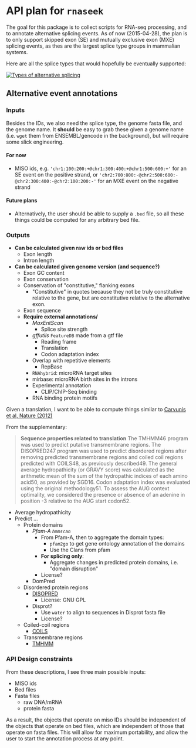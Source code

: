 # API plan for `rnaseek`

The goal for this package is to collect scripts for RNA-seq processing, and to
annotate alternative splicing events. As of now (2015-04-28), the plan is to 
only support skipped exon (SE) and mutually exclusive exon (MXE) splicing 
events, as thes are the largest splice type groups in mammalian systems.

Here are all the splice types that would hopefully be eventually supported: 

[![Types of alternative splicing](http://upload.wikimedia.org/wikipedia/commons/a/ab/Alt_splicing_bestiary2.jpg)](http://commons.wikimedia.org/wiki/File%3AAlt_splicing_bestiary2.jpg)


## Alternative event annotations


### Inputs

Besides the IDs, we also need the splice type, the genome fasta file, and the
genome name. It **should** be easy to grab these given a genome name (i.e. 
`wget` them from ENSEMBL/gencode in the background), but will require some 
slick engineering.

#### For now

- MISO ids, e.g. `'chr1:100:200:+@chr1:300:400:+@chr1:500:600:+'` for an SE 
  event on the positive strand, or `'chr2:700:800:-@chr2:500:600:-@chr2:300:400:-@chr2:100:200:-'`
  for an MXE event on the negative strand

#### Future plans

- Alternatively, the user should be able to supply a `.bed` file, so all these things could be computed for any arbitrary bed file.

### Outputs

- **Can be calculated given raw ids or bed files**
    - Exon length
    - Intron length
- **Can be calculated given genome version (and sequence?)**
    - Exon GC content
    - Exon conservation
    - Conservation of "constitutive," flanking exons
        - "Constitutive" in quotes because they not be truly constitutive relative
           to the gene, but are constitutive relative to the alternative exon.
    - Exon sequence
    - **Require external annotations/**
        - *MaxEntScan*
            - Splice site strength
        - *gffutils* `FeatureDB` made from a gtf file
            - Reading frame
            - Translation
            - Codon adaptation index
        - Overlap with repetitive elements
            - RepBase
        - `RNAhybrid`: microRNA target sites
        - mirbase: microRNA birth sites in the introns
        - Experimental annotation
            - CLIP/ChIP-Seq binding
         - RNA binding protein motifs
            
            
Given a translation, I want to be able to compute things similar to 
[Carvunis et al, Nature (2012)](http://www.ncbi.nlm.nih.gov/pubmed/22722833)

From the supplementary:

> **Sequence properties related to translation**
> The TMHMM46 program was used to predict putative transmembrane regions. The 
> DISOPRED247 program was used to predict disordered regions after removing 
> predicted transmembrane regions and coiled coil regions predicted with COILS48,
> as previously described49. The general average hydropathicity (or GRAVY score)
> was calculated as the arithmetic mean of the sum of the hydropathic indices 
> of each amino acid50, as provided by SGD16. Codon adaptation index was 
> evaluated using the original methodology51. To assess the AUG context 
> optimality, we considered the presence or absence of an adenine in 
> position -3 relative to the AUG start codon52.


- Average hydropathicity
- Predict ...
    - Protein domains
        - *Pfam-A `hmmscan`*
            - From Pfam-A, then to aggregate the domain types:
                - `pfam2go` to get gene ontology annotation of the domains
                - Use the Clans from pfam
            - **For splicing only**:
                - Aggregate changes in predicted protein domains, i.e. 
                  "domain disruption"
            - License?
         - DomPred
    - Disordered protein regions
        - [DISOPRED](http://bioinf.cs.ucl.ac.uk/software_downloads/)
            - License: GNU GPL
        - Disprot? 
            - Use `water` to align to sequences in Disprot fasta file
            - License?
    - Coiled-coil regions
        - [COILS](http://www.ch.embnet.org/software/COILS_form.html)
    - Transmembrane regions
        - [TMHMM](http://www.cbs.dtu.dk/services/TMHMM-2.0/)
        
### API Design constraints

From these descriptions, I see three main possible inputs:

- MISO ids
- Bed files
- Fasta files
    - raw DNA/mRNA
    - protein fasta

As a result, the objects that operate on miso IDs should be independent of the
objects that operate on bed files, which are independent of those that operate
on fasta files. This will allow for maximum portability, and allow the user
to start the annotation process at any point.
